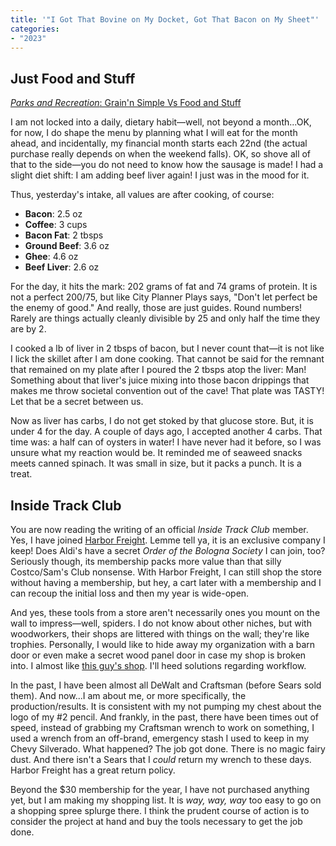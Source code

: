 ```yaml
---
title: '"I Got That Bovine on My Docket, Got That Bacon on My Sheet"'
categories:
- "2023"
---
```


## Just Food and Stuff

[*Parks and Recreation*: Grain'n Simple Vs Food and Stuff](https://www.youtube.com/watch?v=MSSJid7yLDg)

I am not locked into a daily, dietary habit—well, not beyond a month...OK, for now, I do shape the menu by planning what I will eat for the month ahead, and incidentally, my financial month starts each 22nd (the actual purchase really depends on when the weekend falls).  OK, so shove all of that to the side—you do not need to know how the sausage is made!  I had a slight diet shift: I am adding beef liver again!  I just was in the mood for it.

Thus, yesterday's intake, all values are after cooking, of course:

* **Bacon**: 2.5 oz
* **Coffee**: 3 cups
* **Bacon Fat**: 2 tbsps
* **Ground Beef**: 3.6 oz
* **Ghee**: 4.6 oz
* **Beef Liver**: 2.6 oz

For the day, it hits the mark: 202 grams of fat and 74 grams of protein.  It is not a perfect 200/75, but like City Planner Plays says, "Don't let perfect be the enemy of good."  And really, those are just guides.  Round numbers!  Rarely are things actually cleanly divisible by 25 and only half the time they are by 2.

I cooked a lb of liver in 2 tbsps of bacon, but I never count that—it is not like I lick the skillet after I am done cooking.  That cannot be said for the remnant that remained on my plate after I poured the 2 tbsps atop the liver:  Man!  Something about that liver's juice mixing into those bacon drippings that makes me throw societal convention out of the cave!  That plate was TASTY!  Let that be a secret between us.

Now as liver has carbs, I do not get stoked by that glucose store.  But, it is under 4 for the day.  A couple of days ago, I accepted another 4 carbs.  That time was: a half can of oysters in water!  I have never had it before, so I was unsure what my reaction would be.  It reminded me of seaweed snacks meets canned spinach.  It was small in size, but it packs a punch.  It is a treat.

## Inside Track Club

You are now reading the writing of an official *Inside Track Club* member.  Yes, I have joined [Harbor Freight](https://www.harborfreight.com/).  Lemme tell ya, it is an exclusive company I keep!  Does Aldi's have a secret *Order of the Bologna Society* I can join, too?  Seriously though, its membership packs more value than that silly Costco/Sam's Club nonsense.  With Harbor Freight, I can still shop the store without having a membership, but hey, a cart later with a membership and I can recoup the initial loss and then my year is wide-open.

And yes, these tools from a store aren't necessarily ones you mount on the wall to impress—well, spiders.  I do not know about other niches, but with woodworkers, their shops are littered with things on the wall; they're like trophies.  Personally, I would like to hide away my organization with a barn door or even make a secret wood panel door in case my shop is broken into.  I almost like [this guy's shop](https://www.youtube.com/watch?v=QCDaE-0pXoY).  I'll heed solutions regarding workflow.

In the past, I have been almost all DeWalt and Craftsman (before Sears sold them).  And now...I am about me, or more specifically, the production/results.  It is consistent with my not pumping my chest about the logo of my #2 pencil.  And frankly, in the past, there have been times out of speed, instead of grabbing my Craftsman wrench to work on something, I used a wrench from an off-brand, emergency stash I used to keep in my Chevy Silverado.  What happened?  The job got done.  There is no magic fairy dust.  And there isn't a Sears that I *could* return my wrench to these days.  Harbor Freight has a great return policy. 

Beyond the $30 membership for the year, I have not purchased anything yet, but I am making my shopping list.  It is *way, way, way* too easy to go on a shopping spree splurge there.  I think the prudent course of action is to consider the project at hand and buy the tools necessary to get the job done.  
